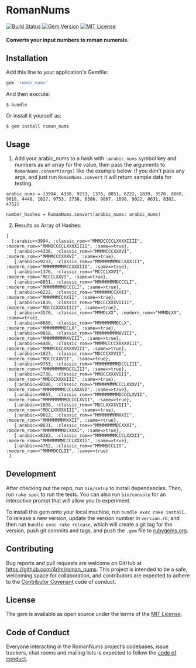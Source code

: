 # RomanNums

[![Build Status](https://travis-ci.org/4rlm/roman_nums.svg?branch=master)](https://travis-ci.org/4rlm/roman_nums)
[![Gem Version](https://badge.fury.io/rb/roman_nums.svg)](https://badge.fury.io/rb/roman_nums)
[![MIT License](https://img.shields.io/badge/License-MIT-yellow.svg)](https://opensource.org/licenses/MIT)

#### Converts your input numbers to roman numerals.


## Installation

Add this line to your application's Gemfile:

```ruby
gem 'roman_nums'
```

And then execute:

    $ bundle

Or install it yourself as:

    $ gem install roman_nums

## Usage

1. Add your arabic_nums to a hash with `:arabic_nums` symbol key and numbers as an array for the value, then pass the arguments to `RomanNums.convert(args)` like the example below.  If you don't pass any args, and just run `RomanNums.convert` it will return sample data for testing.

```
arabic_nums = [3994, 4336, 9233, 1376, 8851, 6222, 1839, 3570, 8660, 9018, 4448, 1827, 9753, 2738, 8386, 9867, 1698, 9022, 8631, 8382, 4752]

number_hashes = RomanNums.convert(arabic_nums: arabic_nums)
```

2. Results as Array of Hashes:

```
[
  {:arabic=>3994, :classic_rom=>"MMMDCCCCLXXXXIIII", :modern_rom=>"MMMDCCCCLXXXXIIII", :same=>true},
   {:arabic=>4336, :classic_rom=>"MMMMCCCXXXVI", :modern_rom=>"MMMMCCCXXXVI", :same=>true},
   {:arabic=>9233, :classic_rom=>"MMMMMMMMMCCXXXIII", :modern_rom=>"MMMMMMMMMCCXXXIII", :same=>true},
   {:arabic=>1376, :classic_rom=>"MCCCLXXVI", :modern_rom=>"MCCCLXXVI", :same=>true},
   {:arabic=>8851, :classic_rom=>"MMMMMMMMDCCCLI", :modern_rom=>"MMMMMMMMDCCCLI", :same=>true},
   {:arabic=>6222, :classic_rom=>"MMMMMMCCXXII", :modern_rom=>"MMMMMMCCXXII", :same=>true},
   {:arabic=>1839, :classic_rom=>"MDCCCXXXVIIII", :modern_rom=>"MDCCCXXXVIIII", :same=>true},
   {:arabic=>3570, :classic_rom=>"MMMDLXX", :modern_rom=>"MMMDLXX", :same=>true},
   {:arabic=>8660, :classic_rom=>"MMMMMMMMDCLX", :modern_rom=>"MMMMMMMMDCLX", :same=>true},
   {:arabic=>9018, :classic_rom=>"MMMMMMMMMXVIII", :modern_rom=>"MMMMMMMMMXVIII", :same=>true},
   {:arabic=>4448, :classic_rom=>"MMMMCCCCXXXXVIII", :modern_rom=>"MMMMCCCCXXXXVIII", :same=>true},
   {:arabic=>1827, :classic_rom=>"MDCCCXXVII", :modern_rom=>"MDCCCXXVII", :same=>true},
   {:arabic=>9753, :classic_rom=>"MMMMMMMMMDCCLIII", :modern_rom=>"MMMMMMMMMDCCLIII", :same=>true},
   {:arabic=>2738, :classic_rom=>"MMDCCXXXVIII", :modern_rom=>"MMDCCXXXVIII", :same=>true},
   {:arabic=>8386, :classic_rom=>"MMMMMMMMCCCLXXXVI", :modern_rom=>"MMMMMMMMCCCLXXXVI", :same=>true},
   {:arabic=>9867, :classic_rom=>"MMMMMMMMMDCCCLXVII", :modern_rom=>"MMMMMMMMMDCCCLXVII", :same=>true},
   {:arabic=>1698, :classic_rom=>"MDCLXXXXVIII", :modern_rom=>"MDCLXXXXVIII", :same=>true},
   {:arabic=>9022, :classic_rom=>"MMMMMMMMMXXII", :modern_rom=>"MMMMMMMMMXXII", :same=>true},
   {:arabic=>8631, :classic_rom=>"MMMMMMMMDCXXXI", :modern_rom=>"MMMMMMMMDCXXXI", :same=>true},
   {:arabic=>8382, :classic_rom=>"MMMMMMMMCCCLXXXII", :modern_rom=>"MMMMMMMMCCCLXXXII", :same=>true},
   {:arabic=>4752, :classic_rom=>"MMMMDCCLII", :modern_rom=>"MMMMDCCLII", :same=>true}
 ]
```


## Development

After checking out the repo, run `bin/setup` to install dependencies. Then, run `rake spec` to run the tests. You can also run `bin/console` for an interactive prompt that will allow you to experiment.

To install this gem onto your local machine, run `bundle exec rake install`. To release a new version, update the version number in `version.rb`, and then run `bundle exec rake release`, which will create a git tag for the version, push git commits and tags, and push the `.gem` file to [rubygems.org](https://rubygems.org).

## Contributing

Bug reports and pull requests are welcome on GitHub at https://github.com/4rlm/roman_nums. This project is intended to be a safe, welcoming space for collaboration, and contributors are expected to adhere to the [Contributor Covenant](http://contributor-covenant.org) code of conduct.

## License

The gem is available as open source under the terms of the [MIT License](https://opensource.org/licenses/MIT).

## Code of Conduct

Everyone interacting in the RomanNums project’s codebases, issue trackers, chat rooms and mailing lists is expected to follow the [code of conduct](https://github.com/4rlm/roman_nums/blob/master/CODE_OF_CONDUCT.md).

